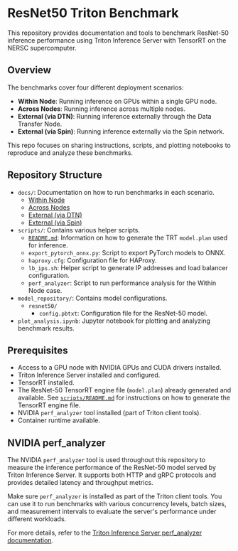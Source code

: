 # ResNet50 Triton Benchmark

This repository provides documentation and tools to benchmark ResNet-50 inference performance using Triton Inference Server with TensorRT on the NERSC supercomputer.

## Overview

The benchmarks cover four different deployment scenarios:

- **Within Node**: Running inference on GPUs within a single GPU node.
- **Across Nodes**: Running inference across multiple nodes.
- **External (via DTN)**: Running inference externally through the Data Transfer Node.
- **External (via Spin)**: Running inference externally via the Spin network.

This repo focuses on sharing instructions, scripts, and plotting notebooks to reproduce and analyze these benchmarks.

## Repository Structure

- `docs/`: Documentation on how to run benchmarks in each scenario.
  - [Within Node](docs/within_node.md)
  - [Across Nodes](docs/across_node.md)
  - [External (via DTN)](docs/external_dtn.md)
  - [External (via Spin)](docs/external_spin.md)
- `scripts/`: Contains various helper scripts.
  - [`README.md`](scripts/README.md): Information on how to generate the TRT `model.plan` used for inference.
  - `export_pytorch_onnx.py`: Script to export PyTorch models to ONNX.
  - `haproxy.cfg`: Configuration file for HAProxy.
  - `lb_ips.sh`: Helper script to generate IP addresses and load balancer configuration.
  - `perf_analyzer`: Script to run performance analysis for the Within Node case.
- `model_repository/`: Contains model configurations.
  - `resnet50/`
    - `config.pbtxt`: Configuration file for the ResNet-50 model.
- `plot_analysis.ipynb`: Jupyter notebook for plotting and analyzing benchmark results.

## Prerequisites

- Access to a GPU node with NVIDIA GPUs and CUDA drivers installed.
- Triton Inference Server installed and configured.
- TensorRT installed.
- The ResNet-50 TensorRT engine file (`model.plan`) already generated and available. See [`scripts/README.md`](scripts/README.md) for instructions on how to generate the TensorRT engine file.
- NVIDIA `perf_analyzer` tool installed (part of Triton client tools).
- Container runtime available.

## NVIDIA perf_analyzer

The NVIDIA `perf_analyzer` tool is used throughout this repository to measure the inference performance of the ResNet-50 model served by Triton Inference Server. It supports both HTTP and gRPC protocols and provides detailed latency and throughput metrics.

Make sure `perf_analyzer` is installed as part of the Triton client tools. You can use it to run benchmarks with various concurrency levels, batch sizes, and measurement intervals to evaluate the server's performance under different workloads.

For more details, refer to the [Triton Inference Server perf_analyzer documentation](https://github.com/triton-inference-server/server/blob/main/docs/perf_analyzer.md).